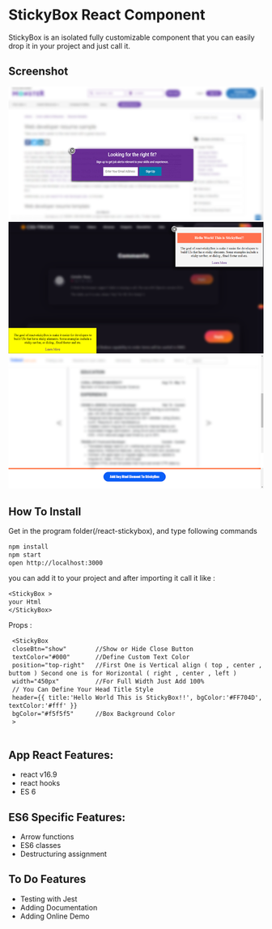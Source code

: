 
# StickyBox React Component 
StickyBox is an isolated fully customizable component that you can easily drop it in your project and just call it.

## Screenshot

![screenshot](https://github.com/mehrdad-safari/react-stickybox/blob/master/public/screenshot3.png)
![screenshot](https://github.com/mehrdad-safari/react-stickybox/blob/master/public/screenshot1.png)
![screenshot](https://github.com/mehrdad-safari/react-stickybox/blob/master/public/screenshot2.png)

## How To Install
Get in the program folder(/react-stickybox), and type following commands

```
npm install
npm start
open http://localhost:3000
```
you can add it to your project and after importing it call it like :

```
<StickyBox >
your Html
</StickyBox>
```

Props :

```
 <StickyBox 
 closeBtn="show"        //Show or Hide Close Button
 textColor="#000"       //Define Custom Text Color
 position="top-right"   //First One is Vertical align ( top , center , buttom ) Second one is for Horizontal ( right , center , left )
 width="450px"          //For Full Width Just Add 100%
 // You Can Define Your Head Title Style
 header={{ title:'Hello World This is StickyBox!!', bgColor:'#FF704D', textColor:'#fff' }} 
 bgColor="#f5f5f5"      //Box Background Color
 >
 
```



## App React Features:
* react v16.9
* react hooks
* ES 6


## ES6 Specific Features:

* Arrow functions
* ES6 classes
* Destructuring assignment
 

##  To Do Features
* Testing with Jest
* Adding Documentation
* Adding Online Demo



